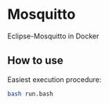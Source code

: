 # Mosquitto

Eclipse-Mosquitto in Docker

## How to use

Easiest execution procedure:

```bash
bash run.bash
```


